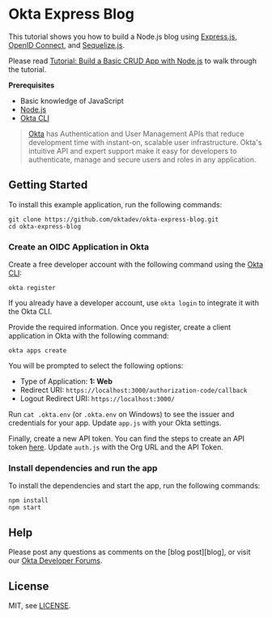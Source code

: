 # Okta Express Blog

This tutorial shows you how to build a Node.js blog using [Express.js](https://expressjs.com/), [OpenID Connect](/blog/2017/07/25/oidc-primer-part-1), and [Sequelize.js](http://docs.sequelizejs.com/).

Please read [Tutorial: Build a Basic CRUD App with Node.js](https://developer.okta.com/blog/2018/06/28/tutorial-build-a-basic-crud-app-with-node) to walk through the tutorial.

**Prerequisites**

- Basic knowledge of JavaScript
- [Node.js](https://nodejs.org/en/)
- [Okta CLI](https://cli.okta.com/)

> [Okta](https://developer.okta.com/) has Authentication and User Management APIs that reduce development time with instant-on, scalable user infrastructure. Okta's intuitive API and expert support make it easy for developers to authenticate, manage and secure users and roles in any application.

## Getting Started

To install this example application, run the following commands:
```
git clone https://github.com/oktadev/okta-express-blog.git
cd okta-express-blog
```

### Create an OIDC Application in Okta

Create a free developer account with the following command using the [Okta CLI](https://cli.okta.com):

```shell
okta register
```

If you already have a developer account, use `okta login` to integrate it with the Okta CLI.

Provide the required information. Once you register, create a client application in Okta with the following command:

```shell
okta apps create
```

You will be prompted to select the following options:
- Type of Application: **1: Web**
- Redirect URI: `https://localhost:3000/authorization-code/callback`
- Logout Redirect URI: `https://localhost:3000/`

Run `cat .okta.env` (or `.okta.env` on Windows) to see the issuer and credentials for your app. Update `app.js` with your Okta settings.

Finally, create a new API token. You can find the steps to create an API token [here](https://developer.okta.com/docs/guides/create-an-api-token/main/). Update `auth.js` with the Org URL and the API Token.

### Install dependencies and run the app

To install the dependencies and start the app, run the following commands:
```
npm install
npm start
```

## Help

Please post any questions as comments on the [blog post][blog], or visit our [Okta Developer Forums](https://devforum.okta.com/).

## License

MIT, see [LICENSE](LICENSE).
